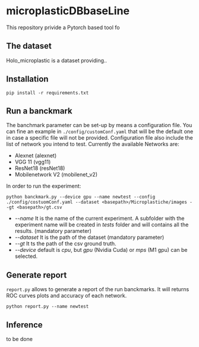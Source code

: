 # microplasticDBbaseLine

This repository privide a Pytorch based tool fo

## The dataset

Holo_microplastic is a dataset providing..

## Installation

```
pip install -r requirements.txt
```

## Run a banckmark

The banchmark parameter can be set-up by means a configuration file.
You can fine an example in `./config/customConf.yaml` that will be the default one in case a specific file will not be provided.
Configuration file also include the list of network you intend to test. Currently the available Networks are:
- Alexnet (alexnet)
- VGG 11 (vgg11)
- ResNet18 (resNet18)
- Mobilenetwork V2 (mobilenet_v2)

In order to run the experiment:

```
python banckmark.py --device gpu --name newtest --config ./config/costuomConf.yaml --dataset <basepath>/Microplastiche/images --gt <basepath>/gt.csv
```

- *--name* It is the name of the current experiment. A subfolder with the experiment name will be created in *tests* folder and will contains all the results. (mandatory parameter)
- *--dataset* It is the path of the dataset (mandatory parameter)
- *--gt* It ts the path of the csv ground truth.
- *--device* default is *cpu*, but *gpu* (Nvidia Cuda) or *mps* (M1 gpu) can be selected.

## Generate report
`report.py` allows to generate a report of the run banckmarks. It will returns ROC curves plots and accuracy of each network.

```
python report.py --name newtest 
```

## Inference

to be done

